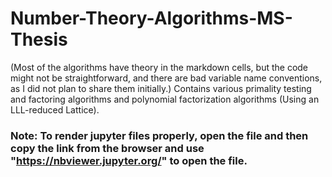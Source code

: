 # Number-Theory-Algorithms-MS-Thesis
(Most of the algorithms have theory in the markdown cells, but the code might not be straightforward, and there are bad variable name conventions, as I did not plan to share them initially.)
Contains various primality testing and factoring algorithms and polynomial factorization algorithms (Using an LLL-reduced Lattice).

### Note: To render jupyter files properly, open the file and then copy the link from the browser and use "https://nbviewer.jupyter.org/" to open the file.
